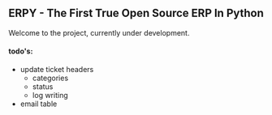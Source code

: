 ## ERPY - The First True Open Source ERP In Python

Welcome to the project, currently under development.

#### todo's:
* update ticket headers
    * categories
    * status
    * log writing
* email table